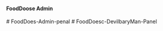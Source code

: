 #### FoodDoose Admin
#   F o o d D o e s - A d m i n - p e n a l  
 #   F o o d D o e s c - D e v i l b a r y M a n - P a n e l  
 